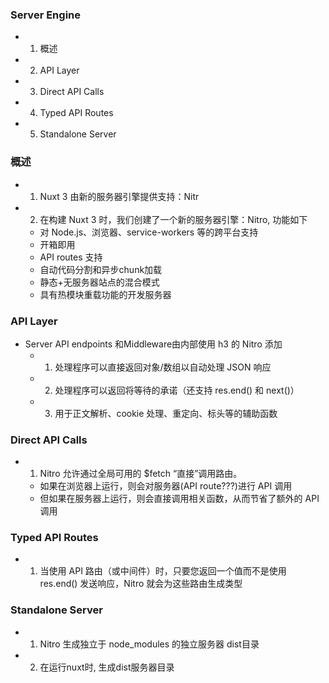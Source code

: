 ### Server Engine
- 1. 概述
- 2. API Layer
- 3. Direct API Calls
- 4. Typed API Routes
- 5. Standalone Server

### 概述
- 1. Nuxt 3 由新的服务器引擎提供支持：Nitr
- 2. 在构建 Nuxt 3 时，我们创建了一个新的服务器引擎：Nitro, 功能如下
    - 对 Node.js、浏览器、service-workers 等的跨平台支持
    - 开箱即用
    - API routes 支持
    - 自动代码分割和异步chunk加载
    - 静态+无服务器站点的混合模式
    - 具有热模块重载功能的开发服务器

### API Layer
- Server API endpoints 和Middleware由内部使用 h3 的 Nitro 添加
    - 1. 处理程序可以直接返回对象/数组以自动处理 JSON 响应
    - 2. 处理程序可以返回将等待的承诺（还支持 res.end() 和 next()）
    - 3. 用于正文解析、cookie 处理、重定向、标头等的辅助函数
    
### Direct API Calls
- 1. Nitro 允许通过全局可用的 $fetch “直接”调用路由。
    - 如果在浏览器上运行，则会对服务器(API route???)进行 API 调用
    - 但如果在服务器上运行，则会直接调用相关函数，从而节省了额外的 API 调用

### Typed API Routes
- 1. 当使用 API 路由（或中间件）时，只要您返回一个值而不是使用 res.end() 发送响应，Nitro 就会为这些路由生成类型

### Standalone Server
- 1. Nitro 生成独立于 node_modules 的独立服务器 dist目录
- 2. 在运行nuxt时, 生成dist服务器目录
